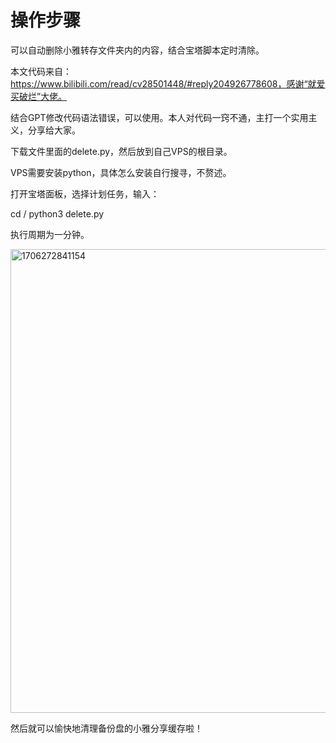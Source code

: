 # 操作步骤
可以自动删除小雅转存文件夹内的内容，结合宝塔脚本定时清除。

本文代码来自：https://www.bilibili.com/read/cv28501448/#reply204926778608，感谢“就爱买破烂”大佬。

结合GPT修改代码语法错误，可以使用。本人对代码一窍不通，主打一个实用主义，分享给大家。

下载文件里面的delete.py，然后放到自己VPS的根目录。

VPS需要安装python，具体怎么安装自行搜寻，不赘述。

打开宝塔面板，选择计划任务，输入：

cd /
python3 delete.py

执行周期为一分钟。

<img width="742" alt="1706272841154" src="https://github.com/ypq123456789/-/assets/114487221/8dc3e304-6cb8-43da-bcdc-c0fd9e610c4f">

然后就可以愉快地清理备份盘的小雅分享缓存啦！
